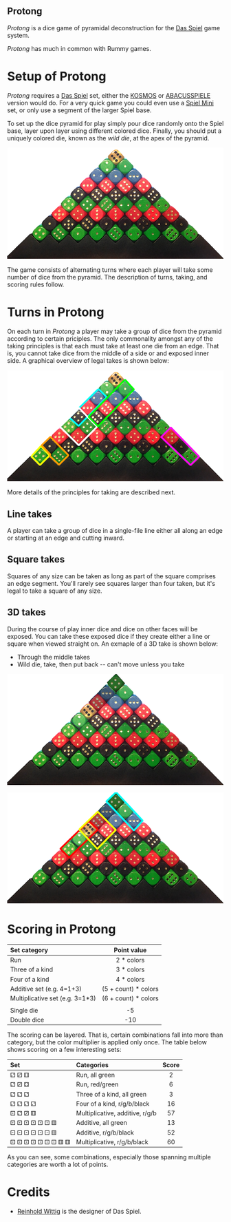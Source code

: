 Protong
-------

*Protong* is a dice game of pyramidal deconstruction for the [Das Spiel](http://boardgamegeek.com/boardgame/2229/spiel) game system.

*Protong* has much in common with Rummy games.

Setup of Protong
===================

*Protong* requires a [Das Spiel](http://boardgamegeek.com/boardgame/2229/spiel) set, either the [KOSMOS](http://boardgamegeek.com/boardgameversion/28556/german-third-edition) or [ABACUSSPIELE](http://boardgamegeek.com/boardgamepublisher/29/abacusspiele) version would do.  For a very quick game you could even use a [Spiel Mini](http://boardgamegeek.com/boardgame/110073/spiel-mini) set, or only use a segment of the larger Spiel base.

To set up the dice pyramid for play simply pour dice randomly onto the Spiel base, layer upon layer using different colored dice.  Finally, you should put a uniquely colored die, known as the *wild die*, at the apex of the pyramid.

![pyramid](https://raw.githubusercontent.com/fogus/spiel/master/wurfelspiel/protong/graphics/dice-pyramid.png)

The game consists of alternating turns where each player will take some number of dice from the pyramid.  The description of turns, taking, and scoring rules follow.

Turns in Protong
===================

On each turn in *Protong* a player may take a group of dice from the pyramid according to certain priciples.  The only commonality amongst any of the taking principles is that each must take at least one die from an edge.  That is, you cannot take dice from the middle of a side or and exposed inner side.  A graphical overview of legal takes is shown below:

![takes](https://raw.githubusercontent.com/fogus/spiel/master/wurfelspiel/protong/graphics/dice-takes.png)

More details of the principles for taking are described next.

Line takes
-----------

A player can take a group of dice in a single-file line either all along an edge or starting at an edge and cutting inward.

Square takes
------------

Squares of any size can be taken as long as part of the square comprises an edge segment.  You'll rarely see squares larger than four taken, but it's legal to take a square of any size.

3D takes
--------

During the course of play inner dice and dice on other faces will be exposed.  You can take these exposed dice if they create either a line or square when viewed straight on.  An exmaple of a 3D take is shown below:

 * Through the middle takes
 * Wild die, take, then put back -- can't move unless you take



![takes](https://raw.githubusercontent.com/fogus/spiel/master/wurfelspiel/protong/graphics/dice-layers.png)

![takes](https://raw.githubusercontent.com/fogus/spiel/master/wurfelspiel/protong/graphics/dice-layered-takes.png)


Scoring in Protong
=====================

 Set category                    | Point value
 :-------------------------------|:----------:
 Run                             |  2 * colors
 Three of a kind                 |  3 * colors
 Four of a kind                  |  4 * colors
 Additive set (e.g. 4=1+3)       | (5 + count) * colors
 Multiplicative set (e.g. 3=1*3) | (6 + count) * colors
                                 |
 Single die                      | -5
 Double dice                     | -10

The scoring can be layered.  That is, certain combinations fall into more than category, but the color multiplier is applied only once.  The table below shows scoring on a few interesting sets:

 Set                        | Categories                         | Score
 :--------------------------|:-----------------------------------|:----:
 ⚁  ⚂  ⚃                    | Run, all green                     | 2
 ⚁  ⚂  ⚃                    | Run, red/green                     | 6
 ⚁  ⚁  ⚁                    | Three of a kind, all green         | 3
 ⚁  ⚁  ⚁  ⚁                 | Four of a kind, r/g/b/black        | 16
 ⚀  ⚁  ⚂  ⚅                 | Multiplicative, additive, r/g/b    | 57
 ⚀  ⚀  ⚀  ⚀  ⚀  ⚀  ⚅        | Additive, all green                | 13
 ⚀  ⚀  ⚀  ⚀  ⚀  ⚀  ⚅        | Additive, r/g/b/black              | 52
 ⚀  ⚀  ⚀  ⚀  ⚀  ⚀  ⚀  ⚅  ⚅  | Multiplicative, r/g/b/black        | 60

As you can see, some combinations, especially those spanning multiple categories are worth a lot of points.

Credits
=======

 * [Reinhold Wittig](http://www.perlhuhn.de/) is the designer of Das Spiel.
 